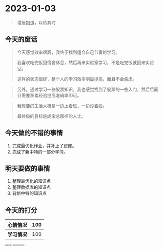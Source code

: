 # 2023-01-03

> 潜居抱道，以待其时

## 今天的废话

> 今天感觉效率很高，我终于找到适合自己节奏的学习。
>
> 我喜欢吃完饭回宿舍休息，然后再来实验室学习，不是吃完饭就回来实验室。
>
> 这样的状态很好，整个人的学习效率明显提高，而且不会焦虑。

> 另外，通过学习一些股票知识，我也感觉找到了股票的一些入门，然后后面只需要积累经验提高准确率即可。

> 我想要的生活大概是一边上着班，一边炒着股。
>
> 最终极的目标是成宝总那样的人士。

## 今天做的不错的事情

1. 完成最优化作业，并补上了窟窿。
2. 完成了新中特的一部分学习。

## 明天要做的事情

1. 整理最优化的知识点
2. 整理数据库的知识点
3. 背新中特的知识点

## 今天的打分

|**心情情况**| 100 |
|  ----  | ----  |
|**学习情况**| 100 |

<img src="https://dezhi0730.oss-cn-hongkong.aliyuncs.com/dezhi0730/%E5%BE%AE%E4%BF%A1%E5%9B%BE%E7%89%87_20231206201055.jpg" alt="微信图片_20231206201055" style="zoom:33%;display: flex; justify-content: center; align-items: center" />
